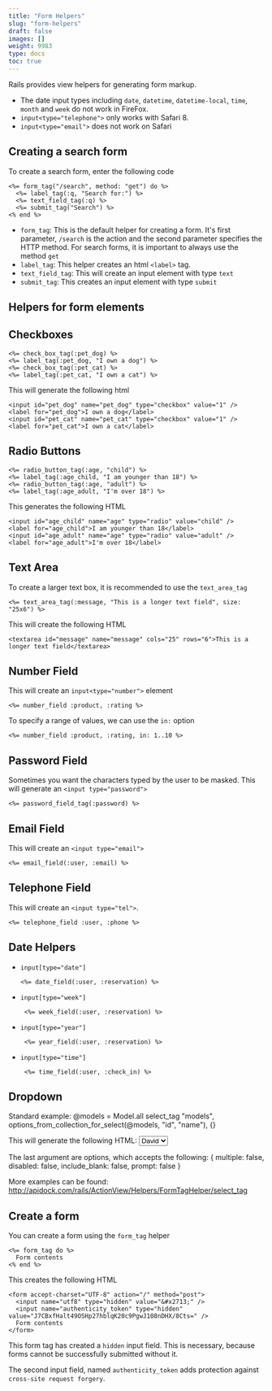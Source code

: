 ```yaml
---
title: "Form Helpers"
slug: "form-helpers"
draft: false
images: []
weight: 9983
type: docs
toc: true
---
```


Rails provides view helpers for generating form markup.

* The date input types including `date`, `datetime`, `datetime-local`, `time`, `month` and `week` do not work in FireFox.
* `input<type="telephone">` only works with Safari 8.
* `input<type="email">` does not work on Safari

## Creating a search form
To create a search form, enter the following code

    <%= form_tag("/search", method: "get") do %>
      <%= label_tag(:q, "Search for:") %>
      <%= text_field_tag(:q) %>
      <%= submit_tag("Search") %>
    <% end %>

* `form_tag`: This is the default helper for creating a form. It's first parameter, `/search` is the action and the second parameter specifies the HTTP method. For search forms, it is important to always use the method `get`
* `label_tag`: This helper creates an html `<label>` tag.
* `text_field_tag`: This will create an input element with type `text`
* `submit_tag`: This creates an input element with type `submit`

## Helpers for form elements
## Checkboxes

    <%= check_box_tag(:pet_dog) %>
    <%= label_tag(:pet_dog, "I own a dog") %>
    <%= check_box_tag(:pet_cat) %>
    <%= label_tag(:pet_cat, "I own a cat") %>

This will generate the following html

    <input id="pet_dog" name="pet_dog" type="checkbox" value="1" />
    <label for="pet_dog">I own a dog</label>
    <input id="pet_cat" name="pet_cat" type="checkbox" value="1" />
    <label for="pet_cat">I own a cat</label>

## Radio Buttons

    <%= radio_button_tag(:age, "child") %>
    <%= label_tag(:age_child, "I am younger than 18") %>
    <%= radio_button_tag(:age, "adult") %>
    <%= label_tag(:age_adult, "I'm over 18") %>

This generates the following HTML

    <input id="age_child" name="age" type="radio" value="child" />
    <label for="age_child">I am younger than 18</label>
    <input id="age_adult" name="age" type="radio" value="adult" />
    <label for="age_adult">I'm over 18</label>

## Text Area

To create a larger text box, it is recommended to use the `text_area_tag`

    <%= text_area_tag(:message, "This is a longer text field", size: "25x6") %>

This will create the following HTML

    <textarea id="message" name="message" cols="25" rows="6">This is a longer text field</textarea>

## Number Field

This will create an `input<type="number">` element

    <%= number_field :product, :rating %>

To specify a range of values, we can use the `in:` option

    <%= number_field :product, :rating, in: 1..10 %>

## Password Field

Sometimes you want the characters typed by the user to be masked. This will generate an `<input type="password">`

    <%= password_field_tag(:password) %>

## Email Field

This will create an `<input type="email">`

    <%= email_field(:user, :email) %>

## Telephone Field

This will create an `<input type="tel">`.

    <%= telephone_field :user, :phone %>

## Date Helpers

* `input[type="date"]`

      <%= date_field(:user, :reservation) %>
* `input[type="week"]`  

       <%= week_field(:user, :reservation) %>

* `input[type="year"]`

       <%= year_field(:user, :reservation) %>

* `input[type="time"]`

       <%= time_field(:user, :check_in) %>

## Dropdown
Standard example:
    @models = Model.all
    select_tag "models", options_from_collection_for_select(@models, "id", "name"), {}

This will generate the following HTML:
    <select id="models" name="models"><option value="1">David</option></select>

The last argument are options, which accepts the following:
     {
          multiple: false, 
          disabled: false, 
          include_blank: false, 
          prompt: false
     }

More examples can be found:
http://apidock.com/rails/ActionView/Helpers/FormTagHelper/select_tag

## Create a form
You can create a form using the `form_tag` helper

    <%= form_tag do %>
      Form contents
    <% end %>

This creates the following HTML

    <form accept-charset="UTF-8" action="/" method="post">
      <input name="utf8" type="hidden" value="&#x2713;" />
      <input name="authenticity_token" type="hidden" value="J7CBxfHalt49OSHp27hblqK20c9PgwJ108nDHX/8Cts=" />
      Form contents
    </form>

This form tag has created a `hidden` input field. This is necessary, because forms cannot be successfully submitted without it.

The second input field, named `authenticity_token` adds protection against `cross-site request forgery`.

